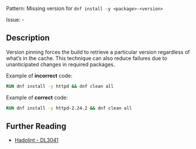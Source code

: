 Pattern: Missing version for `dnf install -y <package>-<version>`

Issue: -

## Description

Version pinning forces the build to retrieve a particular version regardless of what’s in the cache. This technique can also reduce failures due to unanticipated changes in required packages.

Example of **incorrect** code:

```dockerfile
RUN dnf install -y httpd && dnf clean all
```

Example of **correct** code:

```dockerfile
RUN dnf install -y httpd-2.24.2 && dnf clean all
```

## Further Reading

* [Hadolint - DL3041](https://github.com/hadolint/hadolint/wiki/DL3041)

